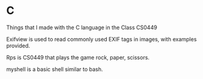 # C
Things that I made with the C language in the Class CS0449

Exifview is used to read commonly used EXIF tags in images, with examples provided.

Rps is CS0449 that plays the game rock, paper, scissors. 

myshell is a basic shell similar to bash. 

